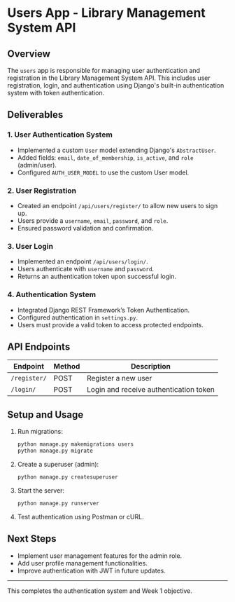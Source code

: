 # Users App - Library Management System API

## Overview

The `users` app is responsible for managing user authentication and registration in the Library Management System API. This includes user registration, login, and authentication using Django's built-in authentication system with token authentication.

## Deliverables

### 1. **User Authentication System**

- Implemented a custom `User` model extending Django's `AbstractUser`.
- Added fields: `email`, `date_of_membership`, `is_active`, and `role` (admin/user).
- Configured `AUTH_USER_MODEL` to use the custom User model.

### 2. **User Registration**

- Created an endpoint `/api/users/register/` to allow new users to sign up.
- Users provide a `username`, `email`, `password`, and `role`.
- Ensured password validation and confirmation.

### 3. **User Login**

- Implemented an endpoint `/api/users/login/`.
- Users authenticate with `username` and `password`.
- Returns an authentication token upon successful login.

### 4. **Authentication System**

- Integrated Django REST Framework’s Token Authentication.
- Configured authentication in `settings.py`.
- Users must provide a valid token to access protected endpoints.

## API Endpoints

| Endpoint     | Method | Description                            |
| ------------ | ------ | -------------------------------------- |
| `/register/` | POST   | Register a new user                    |
| `/login/`    | POST   | Login and receive authentication token |

## Setup and Usage

1. Run migrations:
   ```bash
   python manage.py makemigrations users
   python manage.py migrate
   ```
2. Create a superuser (admin):
   ```bash
   python manage.py createsuperuser
   ```
3. Start the server:
   ```bash
   python manage.py runserver
   ```
4. Test authentication using Postman or cURL.

## Next Steps

- Implement user management features for the admin role.
- Add user profile management functionalities.
- Improve authentication with JWT in future updates.

---

This completes the authentication system and Week 1 objective.

